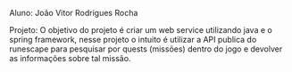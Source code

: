 Aluno: João Vitor Rodrigues Rocha

Projeto: O objetivo do projeto é criar um web service utilizando java e o spring framework, 
nesse projeto o intuito é utilizar a API publica do runescape para pesquisar por quests (missões)
dentro do jogo e devolver as informações sobre tal missão.

